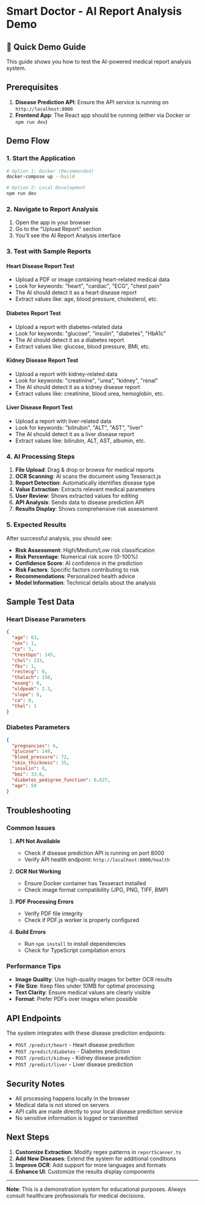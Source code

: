 # Smart Doctor - AI Report Analysis Demo

## 🚀 Quick Demo Guide

This guide shows you how to test the AI-powered medical report analysis system.

## Prerequisites

1. **Disease Prediction API**: Ensure the API service is running on `http://localhost:8000`
2. **Frontend App**: The React app should be running (either via Docker or `npm run dev`)

## Demo Flow

### 1. Start the Application

```bash
# Option 1: Docker (Recommended)
docker-compose up --build

# Option 2: Local Development
npm run dev
```

### 2. Navigate to Report Analysis

1. Open the app in your browser
2. Go to the "Upload Report" section
3. You'll see the AI Report Analysis interface

### 3. Test with Sample Reports

#### Heart Disease Report Test
- Upload a PDF or image containing heart-related medical data
- Look for keywords: "heart", "cardiac", "ECG", "chest pain"
- The AI should detect it as a heart disease report
- Extract values like: age, blood pressure, cholesterol, etc.

#### Diabetes Report Test
- Upload a report with diabetes-related data
- Look for keywords: "glucose", "insulin", "diabetes", "HbA1c"
- The AI should detect it as a diabetes report
- Extract values like: glucose, blood pressure, BMI, etc.

#### Kidney Disease Report Test
- Upload a report with kidney-related data
- Look for keywords: "creatinine", "urea", "kidney", "renal"
- The AI should detect it as a kidney disease report
- Extract values like: creatinine, blood urea, hemoglobin, etc.

#### Liver Disease Report Test
- Upload a report with liver-related data
- Look for keywords: "bilirubin", "ALT", "AST", "liver"
- The AI should detect it as a liver disease report
- Extract values like: bilirubin, ALT, AST, albumin, etc.

### 4. AI Processing Steps

1. **File Upload**: Drag & drop or browse for medical reports
2. **OCR Scanning**: AI scans the document using Tesseract.js
3. **Report Detection**: Automatically identifies disease type
4. **Value Extraction**: Extracts relevant medical parameters
5. **User Review**: Shows extracted values for editing
6. **API Analysis**: Sends data to disease prediction API
7. **Results Display**: Shows comprehensive risk assessment

### 5. Expected Results

After successful analysis, you should see:

- **Risk Assessment**: High/Medium/Low risk classification
- **Risk Percentage**: Numerical risk score (0-100%)
- **Confidence Score**: AI confidence in the prediction
- **Risk Factors**: Specific factors contributing to risk
- **Recommendations**: Personalized health advice
- **Model Information**: Technical details about the analysis

## Sample Test Data

### Heart Disease Parameters
```json
{
  "age": 63,
  "sex": 1,
  "cp": 3,
  "trestbps": 145,
  "chol": 233,
  "fbs": 1,
  "restecg": 0,
  "thalach": 150,
  "exang": 0,
  "oldpeak": 2.3,
  "slope": 0,
  "ca": 0,
  "thal": 1
}
```

### Diabetes Parameters
```json
{
  "pregnancies": 6,
  "glucose": 148,
  "blood_pressure": 72,
  "skin_thickness": 35,
  "insulin": 0,
  "bmi": 33.6,
  "diabetes_pedigree_function": 0.627,
  "age": 50
}
```

## Troubleshooting

### Common Issues

1. **API Not Available**
   - Check if disease prediction API is running on port 8000
   - Verify API health endpoint: `http://localhost:8000/health`

2. **OCR Not Working**
   - Ensure Docker container has Tesseract installed
   - Check image format compatibility (JPG, PNG, TIFF, BMP)

3. **PDF Processing Errors**
   - Verify PDF file integrity
   - Check if PDF.js worker is properly configured

4. **Build Errors**
   - Run `npm install` to install dependencies
   - Check for TypeScript compilation errors

### Performance Tips

- **Image Quality**: Use high-quality images for better OCR results
- **File Size**: Keep files under 10MB for optimal processing
- **Text Clarity**: Ensure medical values are clearly visible
- **Format**: Prefer PDFs over images when possible

## API Endpoints

The system integrates with these disease prediction endpoints:

- `POST /predict/heart` - Heart disease prediction
- `POST /predict/diabetes` - Diabetes prediction  
- `POST /predict/kidney` - Kidney disease prediction
- `POST /predict/liver` - Liver disease prediction

## Security Notes

- All processing happens locally in the browser
- Medical data is not stored on servers
- API calls are made directly to your local disease prediction service
- No sensitive information is logged or transmitted

## Next Steps

1. **Customize Extraction**: Modify regex patterns in `reportScanner.ts`
2. **Add New Diseases**: Extend the system for additional conditions
3. **Improve OCR**: Add support for more languages and formats
4. **Enhance UI**: Customize the results display components

---

**Note**: This is a demonstration system for educational purposes. Always consult healthcare professionals for medical decisions.

